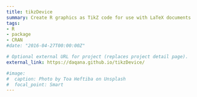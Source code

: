 ```yaml
---
title: tikzDevice
summary: Create R graphics as TikZ code for use with LaTeX documents
tags:
- R
- package
- CRAN
#date: "2016-04-27T00:00:00Z"

# Optional external URL for project (replaces project detail page).
external_link: https://daqana.github.io/tikzDevice/

#image:
#  caption: Photo by Toa Heftiba on Unsplash
#  focal_point: Smart
---
```

